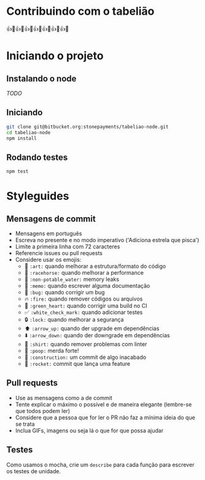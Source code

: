 # Contribuindo com o tabelião

:+1::tada::+1::tada::+1::tada::+1::tada::+1::tada::+1::tada::+1::tada:

# Iniciando o projeto

## Instalando o node

_TODO_

## Iniciando

```bash
git clone git@bitbucket.org:stonepayments/tabeliao-node.git
cd tabeliao-node
npm install
```

## Rodando testes

```bash
npm test
```

# Styleguides

## Mensagens de commit

- Mensagens em português
- Escreva no presente e no modo imperativo ('Adiciona estrela que pisca')
- Limite a primeira linha com 72 caracteres
- Referencie issues ou pull requests
- Considere usar os emojis:
  * :art: `:art:` quando melhorar a estrutura/formato do código
  * :racehorse: `:racehorse:` quando melhorar a performance
  * :non-potable_water: `:non-potable_water:` memory leaks
  * :memo: `:memo:` quando escrever alguma documentação
  * :bug: `:bug:` quando corrigir um bug
  * :fire: `:fire:` quando remover códigos ou arquivos
  * :green_heart: `:green_heart:` quando corrigir uma build no CI
  * :white_check_mark: `:white_check_mark:` quando adicionar testes
  * :lock: `:lock:` quando melhorar a segurança
  * :arrow_up: `:arrow_up:` quando der upgrade em dependências
  * :arrow_down: `:arrow_down:` quando der downgrade em dependências
  * :shirt: `:shirt:` quando remover problemas com linter
  * :poop: `:poop:` merda forte!
  * :construction: `:construction:` um commit de algo inacabado
  * :rocket: `:rocket:` commit que lança uma feature


## Pull requests

- Use as mensagens como a de commit
- Tente explicar o máximo o possível e de maneira elegante (lembre-se que todos podem ler)
- Considere que a pessoa que for ler o PR não faz a mínima ideia do que se trata
- Inclua GIFs, imagens ou seja lá o que for que possa ajudar

## Testes

Como usamos o mocha, crie um `describe` para cada função para escrever os testes de unidade.
